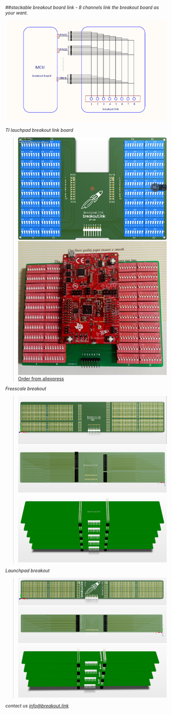
##*stackable breakout board link - 8 channels* *link the breakout board as your want.*


![description](/images/description.png)


*TI lauchpad breakout link board*
> ![description](/images/lp-40.png)
> ![lauchpad breakout link](/images/lp-40.jpg)
> [Order from aliexpress](http://www.aliexpress.com/item/stackable-TI-launchpad-8-channels-breakout-link-board/32577837413.html?spm=2114.01020208.3.9.lQIEId&ws_ab_test=searchweb201556_1,searchweb201644_3_10001_10002_10005_10006_10003_10004_62,searchweb201560_8,searchweb1451318400_6151)

*Freescale breakout*
>![Freescale frong](/images/fdmFront.png)
>![Freescale back](/images/fdmBack.png)
>![Freescale stack](/images/fdmStack.png)

*Launchpad breakout*
>![Launchpad frong](/images/lpFront.png)
>![Launchpad back](/images/lpBack.png)
>![Launchpad stack](/images/lpStack.png)

*contact us info@breakout.link*
